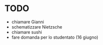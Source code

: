 # TODO

* chiamare Gianni
* schematizzare Nietzsche
* chiamare sushi
* fare domanda per lo studentato (16 giugno)
